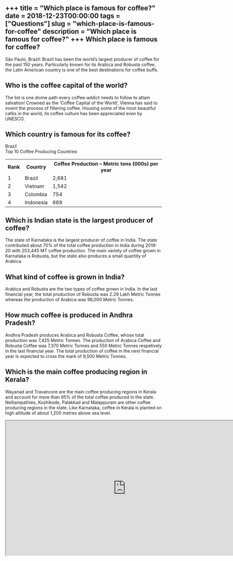 +++
title = "Which place is famous for coffee?"
date = 2018-12-23T00:00:00
tags = ["Questions"]
slug = "which-place-is-famous-for-coffee"
description = "Which place is famous for coffee?"
+++
Which place is famous for coffee?
---------------------------------

São Paulo, Brazil: Brazil has been the world’s largest producer of coffee for the past 150 years. Particularly known for its Arabica and Robusta coffee, the Latin American country is one of the best destinations for coffee buffs.

Who is the coffee capital of the world?
---------------------------------------

The list is one divine path every coffee-addict needs to follow to attain salvation! Crowned as the ‘Coffee Capital of the World’, Vienna has said to invent the process of filtering coffee. Housing some of the most beautiful cafés in the world, its coffee culture has been appreciated even by UNESCO.

Which country is famous for its coffee?
---------------------------------------

Brazil  
Top 10 Coffee Producing Countries

<table><tr><th>Rank</th><th>Country</th><th>Coffee Production – Metric tons (000s) per year</th></tr><tr><td>1</td><td>Brazil</td><td>2,681</td></tr><tr><td>2</td><td>Vietnam</td><td>1,542</td></tr><tr><td>3</td><td>Colombia</td><td>754</td></tr><tr><td>4</td><td>Indonesia</td><td>669</td></tr></table>

Which is Indian state is the largest producer of coffee?
--------------------------------------------------------

The state of Karnataka is the largest producer of coffee in India. The state contributed about 70% of the total coffee production in India during 2019-20 with 203,445 MT coffee production. The main variety of coffee grown in Karnataka is Robusta, but the state also produces a small quantity of Arabica.

What kind of coffee is grown in India?
--------------------------------------

Arabica and Robusta are the two types of coffee grown in India. In the last financial year, the total production of Robusta was 2.29 Lakh Metric Tonnes whereas the production of Arabica was 98,000 Metric Tonnes.

How much coffee is produced in Andhra Pradesh?
----------------------------------------------

Andhra Pradesh produces Arabica and Robusta Coffee, whose total production was 7,425 Metric Tonnes. The production of Arabica Coffee and Robusta Coffee was 7,370 Metric Tonnes and 550 Metric Tonnes respetively in the last financial year. The total production of coffee in the next financial year is expected to cross the mark of 9,500 Metric Tonnes.

Which is the main coffee producing region in Kerala?
----------------------------------------------------

Wayanad and Travancore are the main coffee producing regions in Kerala and account for more than 95% of the total coffee produced in the state. Nelliampathies, Kozhikode, Palakkad and Malappuram are other coffee producing regions in the state. Like Karnataka, coffee in Kerala is planted on high altitude of about 1,200 metres above sea level.

<iframe allow="accelerometer; autoplay; clipboard-write; encrypted-media; gyroscope; picture-in-picture" allowfullscreen="" class="__youtube_prefs__  epyt-is-override  no-lazyload" data-no-lazy="1" data-origheight="433" data-origwidth="770" data-skipgform_ajax_framebjll="" height="433" id="_ytid_79106" loading="lazy" src="https://www.youtube.com/embed/C9pTowFtT2w?enablejsapi=1&autoplay=0&cc_load_policy=0&cc_lang_pref=&iv_load_policy=1&loop=0&modestbranding=0&rel=1&fs=1&playsinline=0&autohide=2&theme=dark&color=red&controls=1&" title="YouTube player" width="770"></iframe>